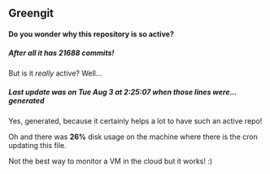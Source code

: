 ## Greengit

#### Do you wonder why this repository is so active?

##### After all it has 21688 commits!

But is it *really* active? Well...

##### Last update was on Tue Aug 3 at 2:25:07 when those lines were... generated

Yes, generated, because it certainly helps a lot to have such an active repo!

Oh and there was **26%** disk usage on the machine
where there is the cron updating this file.

Not the best way to monitor a VM in the cloud but it works! :)
